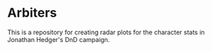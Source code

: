 # Arbiters
This is a repository for creating radar plots for the character stats in Jonathan Hedger's DnD campaign.
